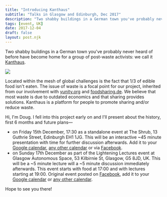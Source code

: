 ```yaml
---
title: "Introducing Kanthaus"
subtitle: "Talks in Glasgow and Edinburgh, Dec 2017"
description: "Two shabby buildings in a German town you've probably never heard of before have become home for a group of post-waste activists: we call it Kanthaus."
tags: [event, UK]
date: 2017-12-04
draft: false
layout: post.njk
---
```


Two shabby buildings in a German town you've probably never heard of before have become home for a group of post-waste activists: we call it [Kanthaus](https://kanthaus.online). 

![](../postImages/sunnyDayKH.png)

Located within the mesh of global challenges is the fact that 1/3 of edible food isn't eaten. The issue of waste is a focal point for our project, inherited from our involvement with [yunity.org](https://yunity.org/en) and [foodsharing.de](https://foodsharing.de/). We believe that most waste is due to outdated economics and that sharing provides solutions. Kanthaus is a platform for people to promote sharing and/or reduce waste.

Hi, I'm Doug. I fell into this project early on and I'll present about the history, first 6 months and future plans—

- on Friday 15th December, 17:30 as a standalone event at The Shrub, 13 Guthrie Street, Edinburgh EH1 1JG. This will be an interactive \~45 minute presentation with time for further discussion afterwards. Add it to your [Google calendar](http://www.google.com/calendar/event?action=TEMPLATE&dates=20171215T173000Z%2F20171215T193000Z&text=Introducing%20Kanthaus&location=The%20Shrub%2C%2013%20Guthrie%20Street%2C%20Edinburgh%20EH1%201JG.&details=Two%20shabby%20buildings%20in%20a%20German%20town%20you've%20probably%20never%20heard%20of%20before%20have%20become%20home%20for%20a%20group%20of%20post-waste%20activists%3A%20we%20call%20it%20Kanthaus.%0A%0ALocated%20within%20the%20mesh%20of%20global%20challenges%20is%20the%20fact%20that%201%2F3%20of%20edible%20food%20isn't%20eaten.%20The%20issue%20of%20waste%20is%20a%20focal%20point%20for%20our%20project%2C%20inherited%20from%20our%20involvement%20with%20yunity.org%20and%20foodsharing.de.%20We%20believe%20that%20most%20waste%20is%20due%20to%20outdated%20economics%20and%20that%20sharing%20provides%20solutions.%20Kanthaus%20is%20a%20platform%20for%20people%20promote%20sharing%20and%2For%20reduce%20waste.%0A%0AI%20fell%20into%20this%20project%20early%20on%20and%20I'll%20present%20about%20the%20history%2C%20first%206%20months%20and%20future%20plans%20in%20a%20~40%20minutes%2C%20interactive%20talk.%0A%0AOriginally%20posted%20here%3A%20https%3A%2F%2Fdouginamug.gitlab.io%2Fpost%2F2017-12-04_introducingkanthaus%2F), [any other calendar](/data/15_Introducing_Kanthaus.ics) or via [Facebook](https://www.facebook.com/events/1245750915525444/).
- on Sunday 17th December as part of the Lightening Lectures event at Glasgow Autonomous Space, 53 Kilbirnie St, Glasgow, G5 8JD, UK. This will be a \~5 minute lecture will a \~5 minute discussion immediately afterwards. This event starts with food at 17:00 and with lectures starting at 19:00. Original event posted on [Facebook](https://www.facebook.com/events/1494599233959629/?active_tab=about), add it to your [Google calendar](http://www.google.com/calendar/event?action=TEMPLATE&dates=20171217T170000Z%2F20171217T220000Z&text=Introducing%20Kanthaus%20%40%20Lightening%20Lectures%3A%20LivingRoomLectures%20turns%202&location=Glasgow%20Autonomous%20Space%2C%2053%20Kilbirnie%20St%2C%20Glasgow%2C%20G5%208JD%2C%20UK&details=%23%20Introducing%20Kanthaus%0A%0ATwo%20shabby%20buildings%20in%20a%20German%20town%20you've%20probably%20never%20heard%20of%20before%20have%20become%20home%20for%20a%20group%20of%20post-waste%20activists%3A%20we%20call%20it%20Kanthaus.%0A%0ALocated%20within%20the%20mesh%20of%20global%20challenges%20is%20the%20fact%20that%201%2F3%20of%20edible%20food%20isn't%20eaten.%20The%20issue%20of%20waste%20is%20a%20focal%20point%20for%20our%20project%2C%20inherited%20from%20our%20involvement%20with%20yunity.org%20and%20foodsharing.de.%20We%20believe%20that%20most%20waste%20is%20due%20to%20outdated%20economics%20and%20that%20sharing%20provides%20solutions.%20Kanthaus%20is%20a%20platform%20for%20people%20promote%20sharing%20and%2For%20reduce%20waste.%0A%0AI%20fell%20into%20this%20project%20early%20on%20and%20I'll%20present%20about%20the%20history%2C%20first%206%20months%20and%20future%20plans%20in%20a%20~5%20minute%20flash-talk.%0A%0AOriginally%20posted%20here%3A%20https%3A%2F%2Fdouginamug.gitlab.io%2Fpost%2F2017-12-04_introducingkanthaus%2F%0A%0A------%0A%0A%23%20Lightening%20Lectures%0A%0AWE'VE%20MADE%20IT%20TO%20LIVING%20ROOM%20LECTURES'%202ND%20BIRTHDAY%20!!%20%26%20we're%20going%20to%20throw%20a%20shindig%20to%20celebrate!%0A%0ASunday%2017th%20December%0AG.A.S%2F%2F53%20Kilbirnie%20St%2C%20Glasgow%20G5%208JD5%0AThere%20will%20be%20food%20from%205%20and%20a%20cheap%20bar%20running%20from%208PM%0AFree%20in%20but%20donations%20welcome%0A%0A5-6PM%0AThere%20will%20be%20FOOD%20%5B!%5D%20and%20an%20exhibition%20of%20our%20anniversary%20pamphlet%2Fzine%20with%20contributions%20from%20past%20lecturers%2C%20artwork%2C%20stories%20and%20anecdotes%20on%20learning%2C%20living%20rooms%20and%20more%20besides.%0A%0A7-8.30PM%0Awe'll%20get%20on%20with%20the%20LIGHTENING%20LECTURES%20!!%20a%20series%20of%203-5%20minute%20talks%20followed%20by%20a%205-7%20minute%20discussion.%2010%20MINUTES%20MAX%20to%20test%20any%20ideas%2Fprojects%2Fthoughts%20you've%20had%20going%20on.%0Aso%20far%20we've%20got%20..%0ACee%20Smith%20with%20some%20period%20chat%20%2F%20Victoria%20McNulty%20with%20a%20lightening%20lecture%20about%20Capitalism%20and%20Travel%20%2F%20James%20McAveety%20discussing%20the%20album%20'The%20La's'%2C%20by%20The%20La's%20%2F%20Adam%20Cheshire%20with%20some%20chat%20about%20mimetics%20%2F%20Gabe%20Featherstone%20with%20a%20song%20about%20moral%20hygiene%20and%20vegetables%0AMORE%20YET%20TO%20BE%20ANNOUNCED%20!%20%2F%20give%20us%20a%20message%20if%20u%20want%20a%20shot%0A%0A8.30-10PM%0ALive%20music.%20We've%20got%20some%20interested%20acts%20lined%20up%2C%20which%20we'll%20be%20revealing%20over%20the%20next%20few%20weeks%0A%0A10%20-%20till%20whenever%20we%20chuck%20you%20out%20PM%0AA%20DJ%20set%20from%20Natasha%20Lal%0A%0Agive%20us%20a%20message%20on%20here%20or%20an%20email%20over%20to%20livingroomlecturesglasgow%40gmail.com%20if%20you're%20up%20for%20doing%20a%20living%20room%20lecture%20or%20playing%20music%20on%20the%20night%20!%20there's%20still%20space%20going%20%0A%0AOriginally%20posted%20here%3A%20https%3A%2F%2Fwww.facebook.com%2Fevents%2F1494599233959629%2F) or [any other calendar](/data/17_Introducing_Kanthaus.ics).

Hope to see you there!
